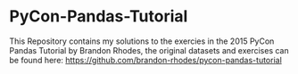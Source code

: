 # PyCon-Pandas-Tutorial
This Repository contains my solutions to the exercies in the 2015 PyCon Pandas Tutorial by Brandon Rhodes, the original datasets and exercises can be found here: https://github.com/brandon-rhodes/pycon-pandas-tutorial
